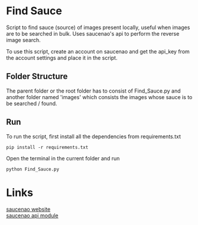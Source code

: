 # Find Sauce

Script to find sauce (source) of images present locally, useful when images are to be searched in bulk.
Uses saucenao's api to perform the reverse image search.

To use this script, create an account on saucenao and get the api_key from the account settings and place it in the script.

## Folder Structure

The parent folder or the root folder has to consist of Find_Sauce.py and another folder named 'images' which consists the images whose sauce is to be searched / found.

## Run

To run the script, first install all the dependencies from requirements.txt
```
pip install -r requirements.txt
```
Open the terminal in the current folder and run
```
python Find_Sauce.py
```

# Links

[saucenao website](https://saucenao.com/)\
[saucenao api module](https://github.com/nomnoms12/saucenao_api)
